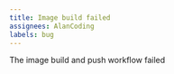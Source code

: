 ```yaml
---
title: Image build failed
assignees: AlanCoding
labels: bug
---
```

The image build and push workflow failed
